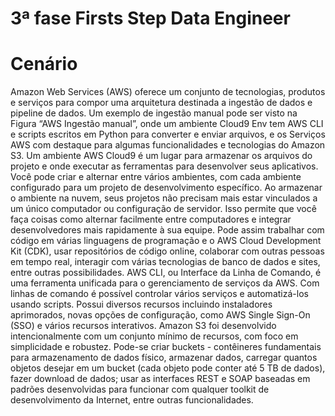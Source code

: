 # 3ª fase Firsts Step Data Engineer 

# Cenário
Amazon Web Services (AWS) oferece um conjunto de tecnologias, produtos e serviços para compor uma arquitetura destinada a ingestão de dados e pipeline de dados.
Um exemplo de ingestão manual pode ser visto na Figura “AWS Ingestão manual”, onde um ambiente Cloud9 Env tem AWS CLI e scripts escritos em Python para converter e enviar arquivos, e os Serviços AWS com destaque para algumas funcionalidades e tecnologias do Amazon S3.
Um ambiente AWS Cloud9 é um lugar para armazenar os arquivos do projeto e onde executar as ferramentas para desenvolver seus aplicativos. Você pode criar e alternar entre vários ambientes, com cada ambiente configurado para um projeto de desenvolvimento específico. Ao armazenar o ambiente na nuvem, seus projetos não precisam mais estar vinculados a um único computador ou configuração de servidor. Isso permite que você faça coisas como alternar facilmente entre computadores e integrar desenvolvedores mais rapidamente à sua equipe. Pode assim trabalhar com código em várias linguagens de programação e o AWS Cloud Development Kit (CDK), usar repositórios de código online, colaborar com outras pessoas em tempo real, interagir com várias tecnologias de banco de dados e sites, entre outras possibilidades.
AWS CLI, ou Interface da Linha de Comando, é uma ferramenta unificada para o gerenciamento de serviços da AWS. Com linhas de comando é possível controlar vários serviços e automatizá-los usando scripts. Possui diversos recursos incluindo instaladores aprimorados, novas opções de configuração, como AWS Single Sign-On (SSO) e vários recursos interativos.
Amazon S3 foi desenvolvido intencionalmente com um conjunto mínimo de recursos, com foco em simplicidade e robustez. Pode-se criar buckets - contêineres fundamentais para armazenamento de dados físico, armazenar dados, carregar quantos objetos desejar em um bucket (cada objeto pode conter até 5 TB de dados), fazer download de dados; usar as interfaces REST e SOAP baseadas em padrões desenvolvidas para funcionar com qualquer toolkit de desenvolvimento da Internet, entre outras funcionalidades.
